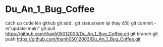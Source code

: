 # Du_An_1_Bug_Coffee
cách up code lên github
git add .
git status(xem lại thay đổi)
git commit -m"update-main"
git pull https://github.com/thanh05012003/Du_An_1_Bug_Coffee.git
git branch
git push https://github.com/thanh05012003/Du_An_1_Bug_Coffee.git
